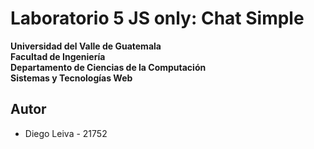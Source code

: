 # Laboratorio 5 JS only: Chat Simple
 
 **Universidad del Valle de Guatemala**  
 **Facultad de Ingeniería**  
 **Departamento de Ciencias de la Computación**  
 **Sistemas y Tecnologías Web**  
 
 ## Autor
 - Diego Leiva - 21752